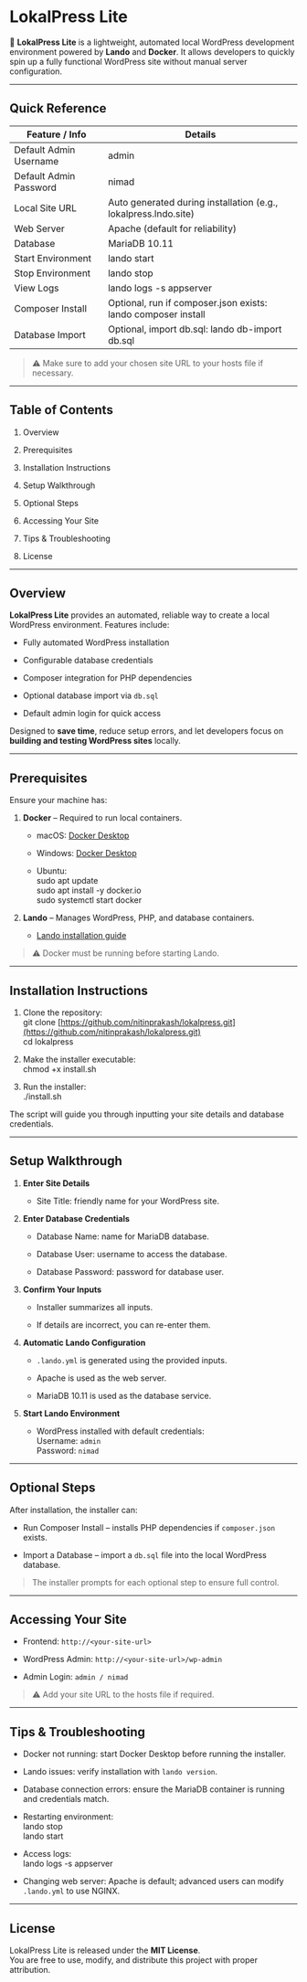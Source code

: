 # LokalPress Lite

🚀 **LokalPress Lite** is a lightweight, automated local WordPress development environment powered by **Lando** and **Docker**. It allows developers to quickly spin up a fully functional WordPress site without manual server configuration.

* * *

## Quick Reference

| Feature / Info | Details |
| --- | --- |
| Default Admin Username | admin |
| Default Admin Password | nimad |
| Local Site URL | Auto generated during installation (e.g., lokalpress.lndo.site) |
| Web Server | Apache (default for reliability) |
| Database | MariaDB 10.11 |
| Start Environment | lando start |
| Stop Environment | lando stop |
| View Logs | lando logs -s appserver |
| Composer Install | Optional, run if composer.json exists: lando composer install |
| Database Import | Optional, import db.sql: lando db-import db.sql |

> ⚠️ Make sure to add your chosen site URL to your hosts file if necessary.

* * *

## Table of Contents

1.  Overview
    
2.  Prerequisites
    
3.  Installation Instructions
    
4.  Setup Walkthrough
    
5.  Optional Steps
    
6.  Accessing Your Site
    
7.  Tips & Troubleshooting
    
8.  License
    

* * *

## Overview

**LokalPress Lite** provides an automated, reliable way to create a local WordPress environment. Features include:

*   Fully automated WordPress installation
    
*   Configurable database credentials
    
*   Composer integration for PHP dependencies
    
*   Optional database import via `db.sql`
    
*   Default admin login for quick access
    

Designed to **save time**, reduce setup errors, and let developers focus on **building and testing WordPress sites** locally.

* * *

## Prerequisites

Ensure your machine has:

1.  **Docker** – Required to run local containers.
    
    *   macOS: [Docker Desktop](https://docs.docker.com/desktop/install/mac/)
        
    *   Windows: [Docker Desktop](https://docs.docker.com/desktop/install/windows/)
        
    *   Ubuntu:  
        sudo apt update  
        sudo apt install -y docker.io  
        sudo systemctl start docker
        
2.  **Lando** – Manages WordPress, PHP, and database containers.
    
    *   [Lando installation guide](https://docs.lando.dev/getting-started/installation.html)
        

> ⚠️ Docker must be running before starting Lando.

* * *

## Installation Instructions

1.  Clone the repository:  
    git clone [https://github.com/nitinprakash/lokalpress.git](https://github.com/nitinprakash/lokalpress.git)  
    cd lokalpress
    
2.  Make the installer executable:  
    chmod +x install.sh
    
3.  Run the installer:  
    ./install.sh
    

The script will guide you through inputting your site details and database credentials.

* * *

## Setup Walkthrough

1.  **Enter Site Details**    
        
    *   Site Title: friendly name for your WordPress site.
        
2.  **Enter Database Credentials**
    
    *   Database Name: name for MariaDB database.
        
    *   Database User: username to access the database.
        
    *   Database Password: password for database user.
        
3.  **Confirm Your Inputs**
    
    *   Installer summarizes all inputs.
        
    *   If details are incorrect, you can re-enter them.
        
4.  **Automatic Lando Configuration**
    
    *   `.lando.yml` is generated using the provided inputs.
        
    *   Apache is used as the web server.
        
    *   MariaDB 10.11 is used as the database service.
        
5.  **Start Lando Environment**
    
    *   WordPress installed with default credentials:  
        Username: `admin`  
        Password: `nimad`
        

* * *

## Optional Steps

After installation, the installer can:

*   Run Composer Install – installs PHP dependencies if `composer.json` exists.
    
*   Import a Database – import a `db.sql` file into the local WordPress database.
    

> The installer prompts for each optional step to ensure full control.

* * *

## Accessing Your Site

*   Frontend: `http://<your-site-url>`
    
*   WordPress Admin: `http://<your-site-url>/wp-admin`
    
*   Admin Login: `admin / nimad`
    

> ⚠️ Add your site URL to the hosts file if required.

* * *

## Tips & Troubleshooting

*   Docker not running: start Docker Desktop before running the installer.
    
*   Lando issues: verify installation with `lando version`.
    
*   Database connection errors: ensure the MariaDB container is running and credentials match.
    
*   Restarting environment:  
    lando stop  
    lando start
    
*   Access logs:  
    lando logs -s appserver
    
*   Changing web server: Apache is default; advanced users can modify `.lando.yml` to use NGINX.
    

* * *

## License

LokalPress Lite is released under the **MIT License**.  
You are free to use, modify, and distribute this project with proper attribution.
